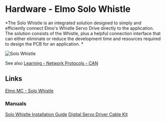 # Hardware - Elmo Solo Whistle

*The Solo Whistle is an integrated solution designed to simply and efficiently connect Elmo's Whistle Servo Drive directly to the application. The solution consists of the Whistle, plus a helpful connection interface that can either eliminate or reduce the development time and resources required to design the PCB for an application. *

![Solo Whistle](http://www.elmomc.com/members/NetHelp/ImagesExt/image811_0.jpg)

See also [Learning - Network Protocols - CAN](network_protocols_learning.md#CAN)


## Links

[Elmo MC - Solo Whistle](http://www.elmomc.com/products/solo-elmo-integrated-servo.htm)

### Manuals
[Solo Whistle Installation Guide](http://www.elmomc.com/support/manuals/MAN-SOLWHIIG.pdf)
[Digital Servo Driver Cable Kit](http://www.elmomc.com/support/manuals/MAN-CBLKIT-SOLWHI.pdf)
